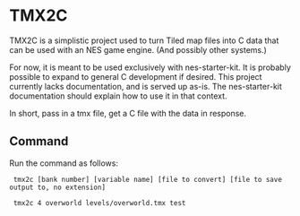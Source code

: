 # TMX2C 

TMX2C is a simplistic project used to turn Tiled map files into C data that can be used
with an NES game engine. (And possibly other systems.)

For now, it is meant to be used exclusively with nes-starter-kit. It is probably possible
to expand to general C development if desired. This project currently lacks documentation,
and is served up as-is. The nes-starter-kit documentation should explain how to use it 
in that context.

In short, pass in a tmx file, get a C file with the data in response.

## Command

Run the command as follows:

```
 tmx2c [bank number] [variable name] [file to convert] [file to save output to, no extension]

 tmx2c 4 overworld levels/overworld.tmx test
 ```